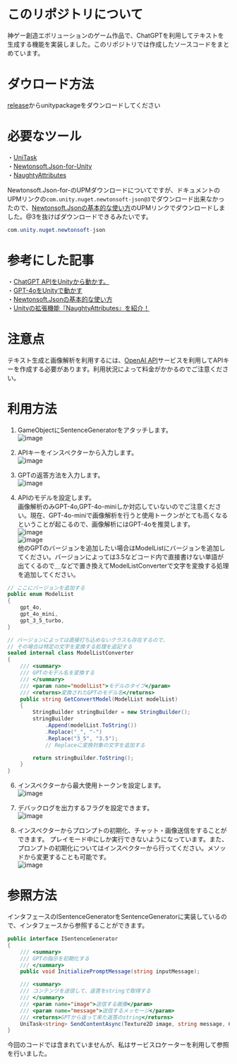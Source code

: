 # このリポジトリについて
神ゲー創造エボリューションのゲーム作品で、ChatGPTを利用してテキストを生成する機能を実装しました。このリポジトリでは作成したソースコードをまとめています。

# ダウロード方法
[release](https://github.com/hamster3156/ChatGPT_API/releases/tag/v.1.0.0)からunitypackageをダウンロードしてください

# 必要なツール
・[UniTask](https://github.com/Cysharp/UniTask) \
・[Newtonsoft.Json-for-Unity](https://github.com/applejag/Newtonsoft.Json-for-Unity)　\
・[NaughtyAttributes](https://assetstore.unity.com/packages/tools/utilities/naughtyattributes-129996?locale=ja-JP) 

Newtonsoft.Json-for-のUPMダウンロードについてですが、ドキュメントのUPMリンクの``com.unity.nuget.newtonsoft-json@3``でダウンロード出来なかったので、[Newtonsoft.Jsonの基本的な使い方](https://qiita.com/kazuma_f/items/55a0b7ff628ab596e6ee)のUPMリンクでダウンロードしました。@3を抜けばダウンロードできるみたいです。
```C#
com.unity.nuget.newtonsoft-json
```

# 参考にした記事
・[ChatGPT APIをUnityから動かす。](https://note.com/negipoyoc/n/n88189e590ac3) \
・[GPT-4oをUnityで動かす](https://note.com/361yohen/n/n9d91a80002ab) \
・[Newtonsoft.Jsonの基本的な使い方](https://qiita.com/kazuma_f/items/55a0b7ff628ab596e6ee) \
・[Unityの拡張機能『NaughtyAttributes』を紹介！](https://zenn.dev/m_mikan12/articles/0cb0750c74c96e)

# 注意点
テキスト生成と画像解析を利用するには、[OpenAI API](https://openai.com/index/openai-api/)サービスを利用してAPIキーを作成する必要があります。利用状況によって料金がかかるのでご注意ください。

# 利用方法
1. GameObjectにSentenceGeneratorをアタッチします。\
![image](https://github.com/user-attachments/assets/43f6e850-c3ca-41c4-92e8-982b0f173fd5)

2. APIキーをインスペクターから入力します。\
![image](https://github.com/user-attachments/assets/229e7704-7798-434c-b528-07459de61164)

3. GPTの返答方法を入力します。\
![image](https://github.com/user-attachments/assets/c4cf8bdd-64b7-4fa7-8ec1-176b291570a9)

4. APIのモデルを設定します。\
画像解析のみGPT-4o,GPT-4o-miniしか対応していないのでご注意ください。現在、GPT-4o-miniで画像解析を行うと使用トークンがとても高くなるということが起こるので、画像解析にはGPT-4oを推奨します。\
![image](https://github.com/user-attachments/assets/b8b1906e-2f02-46a1-ab44-35dac948cfaa) \
![image](https://github.com/user-attachments/assets/70fd4bd1-178d-4fd1-bafe-57de3981ad2f) \
他のGPTのバージョンを追加したい場合はModelListにバージョンを追加してください。バージョンによっては3.5などコード内で直接書けない単語が出てくるので＿などで置き換えてModelListConverterで文字を変換する処理を追加してください。
```C#
// ここにバージョンを追加する
public enum ModelList
{
    gpt_4o,
    gpt_4o_mini,
    gpt_3_5_turbo,
}

// バージョンによっては直接打ち込めないクラスも存在するので、
// その場合は特定の文字を変換する処理を追記する
sealed internal class ModelListConverter
{
    /// <summary>
    /// GPTのモデル名を変換する
    /// </summary>
    /// <param name="modelList">モデルのタイプ</param>
    /// <returns>変換されたGPTのモデル名</returns>
    public string GetConvertModel(ModelList modelList)
    {
        StringBuilder stringBuilder = new StringBuilder();
        stringBuilder
            .Append(modelList.ToString())
            .Replace("_", "-")
            .Replace("3_5", "3.5");
            // Replaceに変換対象の文字を追加する

        return stringBuilder.ToString();
    }
}
```


6. インスペクターから最大使用トークンを設定します。\
![image](https://github.com/user-attachments/assets/dbeb6020-8c35-44b6-8214-7603e30839a5)

7. デバックログを出力するフラグを設定できます。\
![image](https://github.com/user-attachments/assets/21d55d4b-5bb0-43f9-be5f-22fb7a1298a4)

8. インスペクターからプロンプトの初期化、チャット・画像送信をすることができます。
プレイモード中にしか実行できないようになっています。また、プロンプトの初期化についてはインスペクターから行ってください。メソッドから変更することも可能です。\
![image](https://github.com/user-attachments/assets/c46cf668-8640-404f-a6a8-ad91e60276f8)

# 参照方法
インタフェースのISentenceGeneratorをSentenceGeneratorに実装しているので、インタフェースから参照することができます。
```C#
public interface ISentenceGenerator
{
    /// <summary>
    /// GPTの指示を初期化する
    /// </summary>
    public void InitializePromptMessage(string inputMessage);

    /// <summary>
    /// コンテンツを送信して、返答をstringで取得する
    /// </summary>
    /// <param name="image">送信する画像</param>
    /// <param name="message">送信するメッセージ</param>
    /// <returns>GPTから返って来た返答のstring</returns>
    UniTask<string> SendContentAsync(Texture2D image, string message, CancellationToken ct);
}
```
今回のコードでは含まれていませんが、私はサービスロケーターを利用して参照を行いました。
